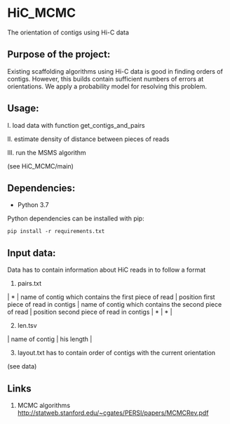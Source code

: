 # HiC_MCMC
The orientation of contigs using Hi-C data

## Purpose of the project:
Existing scaffolding algorithms using Hi-C data is good in finding orders of contigs. However, this builds contain sufficient numbers of errors at orientations. We apply a probability model for resolving this problem.

## Usage:
I. load data with function get_contigs_and_pairs

II. estimate density of distance between pieces of reads

III. run the MSMS algorithm

(see HiC_MCMC/main)

## Dependencies:
* Python 3.7

Python dependencies can be installed with pip:
 
 `
 pip install -r requirements.txt
 `

## Input data:
Data has to contain information about HiC reads in to follow a format

1) pairs.txt

| * | name of contig which contains the first piece of read | position first piece of read in contigs | name of contig which contains the second piece of read | position second  piece of read in contigs | * | * |

2) len.tsv

| name of contig | his length |

3) layout.txt has to contain order of contigs with the current orientation

(see data)

## Links 
1. MCMC algorithms
http://statweb.stanford.edu/~cgates/PERSI/papers/MCMCRev.pdf
